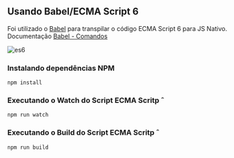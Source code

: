 ## Usando Babel/ECMA Script 6
Foi utilizado o [Babel](http://babeljs.io/) para transpilar o código ECMA Script 6 para JS Nativo.
Documentação [Babel - Comandos](https://babeljs.io/docs/usage/cli/)

![es6](https://cdn-images-1.medium.com/max/640/1*PRWUR9YdS1jWOP7Al3qPEA.jpeg)

### Instalando dependências NPM
```npm install```

### Executando o Watch do Script ECMA Scritp ˆ
```npm run watch```

### Executando o Build do Script ECMA Scritp ˆ
```npm run build```
